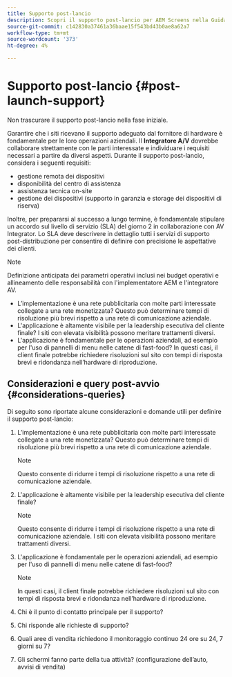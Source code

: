 ```yaml
---
title: Supporto post-lancio
description: Scopri il supporto post-lancio per AEM Screens nella Guida alle best practice.
source-git-commit: c142830a37461a36baae15f543bd43b0ae8a62a7
workflow-type: tm+mt
source-wordcount: '373'
ht-degree: 4%

---
```



# Supporto post-lancio {#post-launch-support}


Non trascurare il supporto post-lancio nella fase iniziale.

Garantire che i siti ricevano il supporto adeguato dal fornitore di hardware è fondamentale per le loro operazioni aziendali. Il **Integratore A/V** dovrebbe collaborare strettamente con le parti interessate e individuare i requisiti necessari a partire da diversi aspetti.
Durante il supporto post-lancio, considera i seguenti requisiti:

* gestione remota dei dispositivi
* disponibilità del centro di assistenza
* assistenza tecnica on-site
* gestione dei dispositivi (supporto in garanzia e storage dei dispositivi di riserva)

Inoltre, per prepararsi al successo a lungo termine, è fondamentale stipulare un accordo sul livello di servizio (SLA) del giorno 2 in collaborazione con AV Integrator. Lo SLA deve descrivere in dettaglio tutti i servizi di supporto post-distribuzione per consentire di definire con precisione le aspettative dei clienti.

>[!NOTE]
>
>Definizione anticipata dei parametri operativi inclusi nei budget operativi e allineamento delle responsabilità con l&#39;implementatore AEM e l&#39;integratore AV.
>
>* L’implementazione è una rete pubblicitaria con molte parti interessate collegate a una rete monetizzata? Questo può determinare tempi di risoluzione più brevi rispetto a una rete di comunicazione aziendale.
>* L&#39;applicazione è altamente visibile per la leadership esecutiva del cliente finale? I siti con elevata visibilità possono meritare trattamenti diversi.
>* L&#39;applicazione è fondamentale per le operazioni aziendali, ad esempio per l&#39;uso di pannelli di menu nelle catene di fast-food? In questi casi, il client finale potrebbe richiedere risoluzioni sul sito con tempi di risposta brevi e ridondanza nell’hardware di riproduzione.

## Considerazioni e query post-avvio {#considerations-queries}

Di seguito sono riportate alcune considerazioni e domande utili per definire il supporto post-lancio:

1. L’implementazione è una rete pubblicitaria con molte parti interessate collegate a una rete monetizzata? Questo può determinare tempi di risoluzione più brevi rispetto a una rete di comunicazione aziendale.
 
   >[!NOTE]
   >
   > Questo consente di ridurre i tempi di risoluzione rispetto a una rete di comunicazione aziendale.

1. L&#39;applicazione è altamente visibile per la leadership esecutiva del cliente finale?

   >[!NOTE]
   >
   > Questo consente di ridurre i tempi di risoluzione rispetto a una rete di comunicazione aziendale. I siti con elevata visibilità possono meritare trattamenti diversi.

1. L&#39;applicazione è fondamentale per le operazioni aziendali, ad esempio per l&#39;uso di pannelli di menu nelle catene di fast-food?

   >[!NOTE]
   >
   > In questi casi, il client finale potrebbe richiedere risoluzioni sul sito con tempi di risposta brevi e ridondanza nell’hardware di riproduzione.

1. Chi è il punto di contatto principale per il supporto?

1. Chi risponde alle richieste di supporto?

1. Quali aree di vendita richiedono il monitoraggio continuo 24 ore su 24, 7 giorni su 7?

1. Gli schermi fanno parte della tua attività? (configurazione dell’auto, avvisi di vendita)
